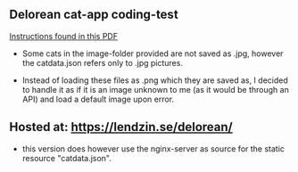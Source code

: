 ## Delorean cat-app coding-test

[Instructions found in this PDF](https://github.com/Lendzin/delorean-cat/blob/master/instructions-3-pages.pdf)

- Some cats in the image-folder provided are not saved as .jpg, however the catdata.json refers only to .jpg pictures.

- Instead of loading these files as .png which they are saved as, I decided to handle it as if it is an image unknown to me (as it would be through an API) and load a default image upon error.

## Hosted at: https://lendzin.se/delorean/
* this version does however use the nginx-server as source for the static resource "catdata.json".
